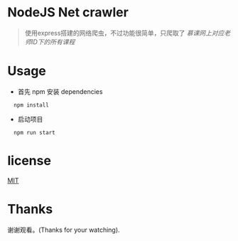 
# NodeJS Net crawler

> 使用express搭建的网络爬虫，不过功能很简单，只爬取了 *慕课网上对应老师ID下的所有课程*

# Usage

* 首先 npm 安装 dependencies

```
  npm install
```

* 启动项目

```
  npm run start
```

# license

[MIT](https://opensource.org/licenses/MIT)

# Thanks

谢谢观看。(Thanks for your watching).
